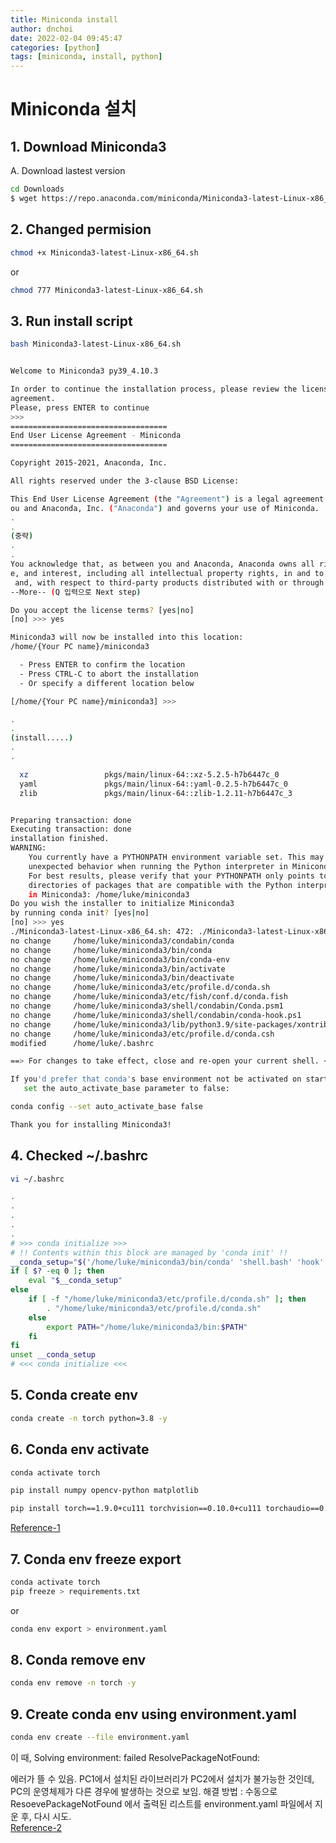 ```yaml
---
title: Miniconda install
author: dnchoi
date: 2022-02-04 09:45:47
categories: [python]
tags: [miniconda, install, python]
---
```


# Miniconda 설치

## 1. Download Miniconda3

A. Download lastest version
```bash
cd Downloads
$ wget https://repo.anaconda.com/miniconda/Miniconda3-latest-Linux-x86_64.sh
```

## 2. Changed permision
```bash
chmod +x Miniconda3-latest-Linux-x86_64.sh
```
or
```bash
chmod 777 Miniconda3-latest-Linux-x86_64.sh
```

## 3. Run install script
```bash
bash Miniconda3-latest-Linux-x86_64.sh
```

```bash

Welcome to Miniconda3 py39_4.10.3

In order to continue the installation process, please review the license
agreement.
Please, press ENTER to continue
>>> 
===================================
End User License Agreement - Miniconda
===================================

Copyright 2015-2021, Anaconda, Inc.

All rights reserved under the 3-clause BSD License:

This End User License Agreement (the "Agreement") is a legal agreement between y
ou and Anaconda, Inc. ("Anaconda") and governs your use of Miniconda.
.
.
(중략)
.
.
You acknowledge that, as between you and Anaconda, Anaconda owns all right, titl
e, and interest, including all intellectual property rights, in and to Miniconda
 and, with respect to third-party products distributed with or through Miniconda
--More-- (Q 입력으로 Next step)

Do you accept the license terms? [yes|no]
[no] >>> yes

Miniconda3 will now be installed into this location:
/home/{Your PC name}/miniconda3

  - Press ENTER to confirm the location
  - Press CTRL-C to abort the installation
  - Or specify a different location below

[/home/{Your PC name}/miniconda3] >>>

.
.
(install.....)
.
.

  xz                 pkgs/main/linux-64::xz-5.2.5-h7b6447c_0
  yaml               pkgs/main/linux-64::yaml-0.2.5-h7b6447c_0
  zlib               pkgs/main/linux-64::zlib-1.2.11-h7b6447c_3


Preparing transaction: done
Executing transaction: done
installation finished.
WARNING:
    You currently have a PYTHONPATH environment variable set. This may cause
    unexpected behavior when running the Python interpreter in Miniconda3.
    For best results, please verify that your PYTHONPATH only points to
    directories of packages that are compatible with the Python interpreter
    in Miniconda3: /home/luke/miniconda3
Do you wish the installer to initialize Miniconda3
by running conda init? [yes|no]
[no] >>> yes
./Miniconda3-latest-Linux-x86_64.sh: 472: ./Miniconda3-latest-Linux-x86_64.sh: [[: not found
no change     /home/luke/miniconda3/condabin/conda
no change     /home/luke/miniconda3/bin/conda
no change     /home/luke/miniconda3/bin/conda-env
no change     /home/luke/miniconda3/bin/activate
no change     /home/luke/miniconda3/bin/deactivate
no change     /home/luke/miniconda3/etc/profile.d/conda.sh
no change     /home/luke/miniconda3/etc/fish/conf.d/conda.fish
no change     /home/luke/miniconda3/shell/condabin/Conda.psm1
no change     /home/luke/miniconda3/shell/condabin/conda-hook.ps1
no change     /home/luke/miniconda3/lib/python3.9/site-packages/xontrib/conda.xsh
no change     /home/luke/miniconda3/etc/profile.d/conda.csh
modified      /home/luke/.bashrc

==> For changes to take effect, close and re-open your current shell. <==

If you'd prefer that conda's base environment not be activated on startup, 
   set the auto_activate_base parameter to false: 

conda config --set auto_activate_base false

Thank you for installing Miniconda3!
```

## 4. Checked ~/.bashrc
```bash
vi ~/.bashrc

.
.
.
.
.
# >>> conda initialize >>>
# !! Contents within this block are managed by 'conda init' !!
__conda_setup="$('/home/luke/miniconda3/bin/conda' 'shell.bash' 'hook' 2> /dev/$
if [ $? -eq 0 ]; then
    eval "$__conda_setup"
else
    if [ -f "/home/luke/miniconda3/etc/profile.d/conda.sh" ]; then
        . "/home/luke/miniconda3/etc/profile.d/conda.sh"
    else
        export PATH="/home/luke/miniconda3/bin:$PATH"
    fi
fi
unset __conda_setup
# <<< conda initialize <<<
```

## 5. Conda create env
```bash
conda create -n torch python=3.8 -y
```

## 6. Conda env activate
```bash
conda activate torch

pip install numpy opencv-python matplotlib

pip install torch==1.9.0+cu111 torchvision==0.10.0+cu111 torchaudio==0.9.0 -f https://download.pytorch.org/whl/torch_stable.html
```
[Reference-1]

## 7. Conda env freeze export
```bash
conda activate torch
pip freeze > requirements.txt
```
or
```bash
conda env export > environment.yaml
```

## 8. Conda remove env
```bash
conda env remove -n torch -y
```

## 9. Create conda env using environment.yaml
```bash
conda env create --file environment.yaml
```
이 때, 
Solving environment: failed
ResolvePackageNotFound:

에러가 뜰 수 있음.
PC1에서 설치된 라이브러리가 PC2에서 설치가 불가능한 것인데, PC의 운영체제가 다른 경우에 발생하는 것으로 보임.
해결 방법 : 수동으로 ResoevePackageNotFound 에서 출력된 리스트를 environment.yaml 파일에서 지운 후, 다시 시도.<br>
[Reference-2]

[Reference-1]: https://pytorch.org/get-started/previous-versions/ 
[Reference-2]: https://stackoverflow.com/questions/49154899/resolvepackagenotfound-create-env-using-conda-and-yml-file-on-macos